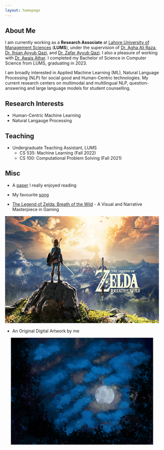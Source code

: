 ```yaml
---
layout: homepage
---
```


## About Me

I am currently working as a **Research Associate** at [Lahore University of Management Sciences](https://lums.edu.pk/) (**LUMS**), under the supervision of [Dr. Agha Ali Raza](https://aghaaliraza.com/), [Dr. Ihsan Ayyub Qazi](https://www.ihsanqazi.com/), and [Dr. Zafar Ayyub Qazi](https://web.lums.edu.pk/~zafar/). I also a pleasure of working with [Dr. Awais Athar](https://cl.awaisathar.com/). I completed my Bachelor of Science in Computer Science from LUMS, graduating in 2023.

I am broadly interested in Applied Machine Learning (ML), Natural Language Processing (NLP) for social good and Human-Centric technologies. My current research centers on multimodal and multilingual NLP, question-answering and large language models for student counselling.

## Research Interests

- Human-Centric Machine Learning
- Natural Langauge Processing

## Teaching

- Undergraduate Teaching Assistant, LUMS
    - CS 535: Machine Learning (Fall 2022)
    - CS 100: Computational Problem Solving (Fall 2021)

## Misc

- A [paper](https://www.usenix.org/legacy/event/atc10/tech/full_papers/Hunt.pdf) I really enjoyed reading

- My favourite [song](https://www.youtube.com/watch?v=tAGnKpE4NCI&ab_channel=Metallica)

- [The Legend of Zelda: Breath of the Wild](https://www.imdb.com/title/tt3253986/) - A Visual and Narrative Masterpiece in Gaming
<p align="center">
<img title="a title" alt="Alt text" src="/assets/img/zelda.jpg" width=1000 height=350>
</p>

- An Original Digital Artwork by me
<p align="center">
<img title="a title" alt="Alt text" src="/assets/img/Moon.png" height=350>
</p>
